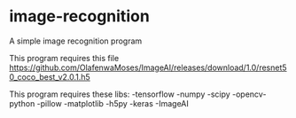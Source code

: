 # image-recognition
A simple image recognition program


This program requires this file https://github.com/OlafenwaMoses/ImageAI/releases/download/1.0/resnet50_coco_best_v2.0.1.h5

This program requires these libs:
  -tensorflow
  -numpy 
  -scipy 
  -opencv-python
  -pillow 
  -matplotlib 
  -h5py 
  -keras
  -ImageAI
